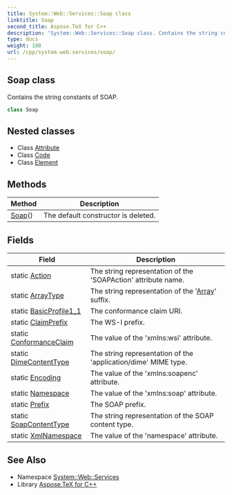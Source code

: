 ```yaml
---
title: System::Web::Services::Soap class
linktitle: Soap
second_title: Aspose.TeX for C++
description: 'System::Web::Services::Soap class. Contains the string constants of SOAP in C++.'
type: docs
weight: 100
url: /cpp/system.web.services/soap/
---
```

## Soap class


Contains the string constants of SOAP.

```cpp
class Soap
```

## Nested classes

* Class [Attribute](./attribute/)
* Class [Code](./code/)
* Class [Element](./element/)
## Methods

| Method | Description |
| --- | --- |
| [Soap](./soap/)() | The default constructor is deleted. |
## Fields

| Field | Description |
| --- | --- |
| static [Action](./action/) | The string representation of the 'SOAPAction' attribute name. |
| static [ArrayType](./arraytype/) | The string representation of the '[Array](../../system/array/)' suffix. |
| static [BasicProfile1_1](./basicprofile1_1/) | The conformance claim URI. |
| static [ClaimPrefix](./claimprefix/) | The WS-I prefix. |
| static [ConformanceClaim](./conformanceclaim/) | The value of the 'xmlns:wsi' attribute. |
| static [DimeContentType](./dimecontenttype/) | The string representation of the 'application/dime' MIME type. |
| static [Encoding](./encoding/) | The value of the 'xmlns:soapenc' attribute. |
| static [Namespace](./namespace/) | The value of the 'xmlns:soap' attribute. |
| static [Prefix](./prefix/) | The SOAP prefix. |
| static [SoapContentType](./soapcontenttype/) | The string representation of the SOAP content type. |
| static [XmlNamespace](./xmlnamespace/) | The value of the 'namespace' attribute. |
## See Also

* Namespace [System::Web::Services](../)
* Library [Aspose.TeX for C++](../../)
